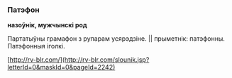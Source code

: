 ### Патэфон
**назоўнік, мужчынскі род**

Партатыўны грамафон з рупарам усярэдзіне. || прыметнік: патэфонны. Патэфонныя іголкі.

<a rel="author">[http://rv-blr.com/](http://rv-blr.com/slounik.jsp?letterId=0&maskId=0&pageId=2242)</a>
